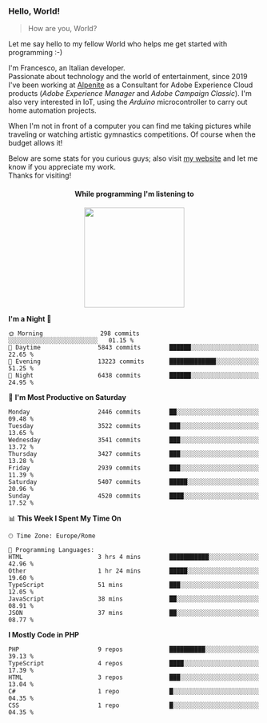 ### Hello, World!

> How are you, World?

Let me say hello to my fellow World who helps me get started with programming :-)

I'm Francesco, an Italian developer.  
Passionate about technology and the world of entertainment, since 2019 I've been working at [Alpenite](https://www.alpenite.com) as a Consultant for Adobe Experience Cloud products (*Adobe Experience Manager* and *Adobe Campaign Classic*). I'm also very interested in IoT, using the *Arduino* microcontroller to carry out home automation projects.

When I'm not in front of a computer you can find me taking pictures while traveling or watching artistic gymnastics competitions. Of course when the budget allows it!

Below are some stats for you curious guys; also visit [my website](https://www.francescorega.eu) and let me know if you appreciate my work.  
Thanks for visiting!

<div align="center">
  <h4>While programming I'm listening to</h4>
  <a href="https://apps.francescorega.eu/now-playing/11147232609" target="_blank"><img src="https://apps.francescorega.eu/now-playing/11147232609" width="200"></a>
</div>

<!--START_SECTION:waka-->
**I'm a Night 🦉** 

```text
🌞 Morning                298 commits         ░░░░░░░░░░░░░░░░░░░░░░░░░   01.15 % 
🌆 Daytime                5843 commits        ██████░░░░░░░░░░░░░░░░░░░   22.65 % 
🌃 Evening                13223 commits       █████████████░░░░░░░░░░░░   51.25 % 
🌙 Night                  6438 commits        ██████░░░░░░░░░░░░░░░░░░░   24.95 % 
```
📅 **I'm Most Productive on Saturday** 

```text
Monday                   2446 commits        ██░░░░░░░░░░░░░░░░░░░░░░░   09.48 % 
Tuesday                  3522 commits        ███░░░░░░░░░░░░░░░░░░░░░░   13.65 % 
Wednesday                3541 commits        ███░░░░░░░░░░░░░░░░░░░░░░   13.72 % 
Thursday                 3427 commits        ███░░░░░░░░░░░░░░░░░░░░░░   13.28 % 
Friday                   2939 commits        ███░░░░░░░░░░░░░░░░░░░░░░   11.39 % 
Saturday                 5407 commits        █████░░░░░░░░░░░░░░░░░░░░   20.96 % 
Sunday                   4520 commits        ████░░░░░░░░░░░░░░░░░░░░░   17.52 % 
```


📊 **This Week I Spent My Time On** 

```text
🕑︎ Time Zone: Europe/Rome

💬 Programming Languages: 
HTML                     3 hrs 4 mins        ███████████░░░░░░░░░░░░░░   42.96 % 
Other                    1 hr 24 mins        █████░░░░░░░░░░░░░░░░░░░░   19.60 % 
TypeScript               51 mins             ███░░░░░░░░░░░░░░░░░░░░░░   12.05 % 
JavaScript               38 mins             ██░░░░░░░░░░░░░░░░░░░░░░░   08.91 % 
JSON                     37 mins             ██░░░░░░░░░░░░░░░░░░░░░░░   08.77 % 
```

**I Mostly Code in PHP** 

```text
PHP                      9 repos             ██████████░░░░░░░░░░░░░░░   39.13 % 
TypeScript               4 repos             ████░░░░░░░░░░░░░░░░░░░░░   17.39 % 
HTML                     3 repos             ███░░░░░░░░░░░░░░░░░░░░░░   13.04 % 
C#                       1 repo              █░░░░░░░░░░░░░░░░░░░░░░░░   04.35 % 
CSS                      1 repo              █░░░░░░░░░░░░░░░░░░░░░░░░   04.35 % 
```




<!--END_SECTION:waka-->
